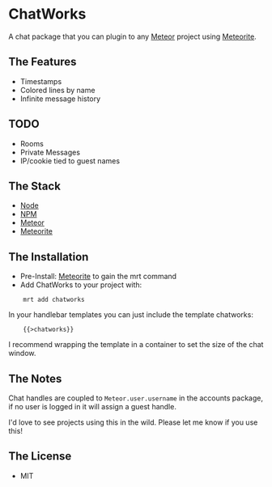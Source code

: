 # ChatWorks
A chat package that you can plugin to any [Meteor](http://meteor.com) project using [Meteorite](https://github.com/oortcloud/meteorite).

## The Features
* Timestamps
* Colored lines by name
* Infinite message history

## TODO
* Rooms
* Private Messages
* IP/cookie tied to guest names

## The Stack
* [Node](https://github.com/joyent/node)
* [NPM](https://github.com/isaacs/npm)
* [Meteor](https://github.com/meteor/meteor)
* [Meteorite](https://github.com/oortcloud/meteorite)

## The Installation
* Pre-Install: [Meteorite](https://github.com/oortcloud/meteorite) to gain the mrt command
* Add ChatWorks to your project with:
```
    mrt add chatworks
```

In your handlebar templates you can just include the template chatworks:

```
    {{>chatworks}}
```

I recommend wrapping the template in a container to set the size of the chat window.

## The Notes

Chat handles are coupled to ```Meteor.user.username``` in the accounts package, if no user is logged in it will assign a guest handle.

I'd love to see projects using this in the wild. Please let me know if you use this!

## The License
* MIT
